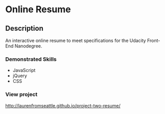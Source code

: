 # Online Resume

## Description
An interactive online resume to meet specifications for the Udacity Front-End Nanodegree.

### Demonstrated Skills
* JavaScript
* jQuery
* CSS

### View project
http://laurenfromseattle.github.io/project-two-resume/
